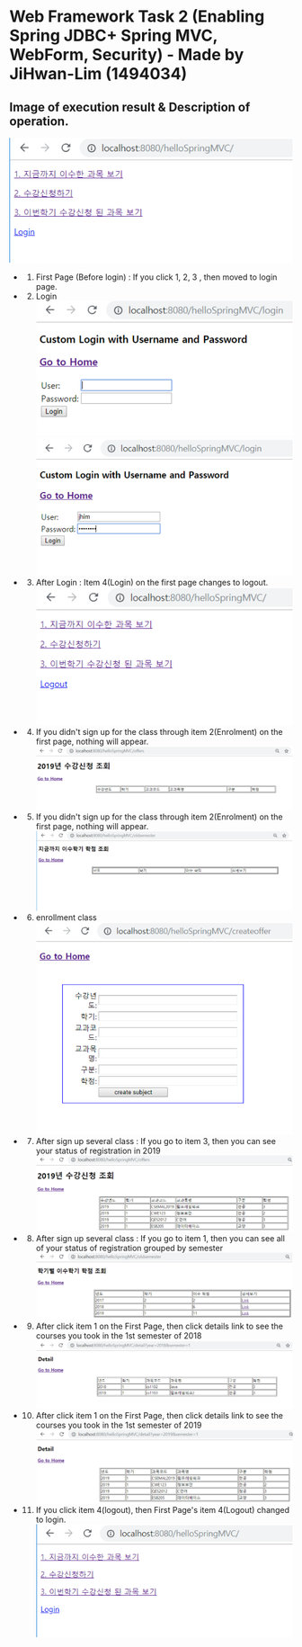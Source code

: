 # Web Framework Task 2 (Enabling Spring JDBC+ Spring MVC, WebForm, Security) - Made by JiHwan-Lim (1494034)

## Image of execution result & Description of operation.
![FirstPage](./operation_image/FirstPage.png)
 - 1. First Page (Before login) : If you click 1, 2, 3 , then moved to login page.


 - 2. Login
![login](./operation_image/login.png)
![login2](./operation_image/login2.png)

 - 3. After Login : Item 4(Login) on the first page changes to logout.
![login_changed_to_logout](./operation_image/login_changed_to_logout.png)

 - 4. If you didn't sign up for the class through item 2(Enrolment) on the first page, nothing will appear.
![view_2019_subject1](./operation_image/view_2019_subject1.png)

 - 5. If you didn't sign up for the class through item 2(Enrolment) on the first page, nothing will appear.
![view_old_subject1](./operation_image/view_old_subject1.png)

 - 6. enrollment class
![enrolment](./operation_image/enrolment.png)

 - 7. After sign up several class : If you go to item 3, then you can see your status of registration in 2019
![view_2019_subject3](./operation_image/view_2019_subject3.png)

 - 8. After sign up several class : If you go to item 1, then you can see all of your status of registration grouped by semester
![view_old_subject5](./operation_image/view_old_subject5.png)

 - 9. After click item 1 on the First Page, then click details link to see the courses you took in the 1st semester of 2018
![view_detail3](./operation_image/view_detail3.png)

 - 10. After click item 1 on the First Page, then click details link to see the courses you took in the 1st semester of 2019
![view_detail4](./operation_image/view_detail4.png)

 - 11. If you click item 4(logout), then First Page's item 4(Logout) changed to login.
![FirstPage](./operation_image/FirstPage.png)